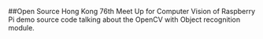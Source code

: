 ##Open Source Hong Kong 76th Meet Up for Computer Vision of Raspberry Pi demo source code 
talking about the OpenCV with Object recognition module.
